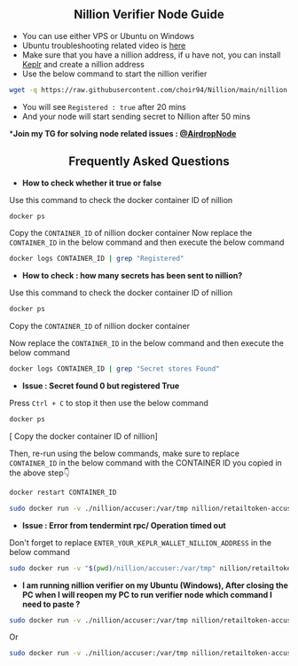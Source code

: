 <h2 align=center>Nillion Verifier Node Guide</h2>

- You can use either VPS or Ubuntu on Windows
- Ubuntu troubleshooting related video is [here](https://x.com/ZunXBT/status/1827779868630876651)
- Make sure that you have a nillion address, if u have not, you can install [Keplr](https://chromewebstore.google.com/detail/keplr/dmkamcknogkgcdfhhbddcghachkejeap) and create a nillion address
- Use the below command to start the nillion verifier
```bash
wget -q https://raw.githubusercontent.com/choir94/Nillion/main/nillion.sh && chmod +x nillion.sh && ./nillion.sh
```
- You will see `Registered : true` after 20 mins
- And your node will start sending secret to Nillion after 50 mins

***Join my TG for solving node related issues : [@AirdropNode](https://t.me/airdrop_node)**

<h2 align=center> Frequently Asked Questions </h2>

- **How to check whether it true or false**

Use this command to check the docker container ID of nillion
```bash
docker ps
```
Copy the `CONTAINER_ID` of nillion docker container
Now replace the `CONTAINER_ID` in the below command and then execute the below command
```bash
docker logs CONTAINER_ID | grep "Registered"
```

- **How to check : how many secrets has been sent to nillion?**

Use this command to check the docker container ID of nillion
```bash
docker ps
```
Copy the `CONTAINER_ID` of nillion docker container

Now replace the `CONTAINER_ID` in the below command and then execute the below command

```bash
docker logs CONTAINER_ID | grep "Secret stores Found"
```

- **Issue : Secret found 0 but registered True**

Press `Ctrl + C` to stop it then use the below command
```bash
docker ps
```
[ Copy the docker container ID of nillion]

Then, re-run using the below commands, make sure to replace `CONTAINER_ID` in the below command with the CONTAINER ID you copied in the above step👇

```bash
docker restart CONTAINER_ID
```
```bash
sudo docker run -v ./nillion/accuser:/var/tmp nillion/retailtoken-accuser:latest accuse --rpc-endpoint "https://nillion-testnet.rpc.kjnodes.com" --block-start "$(curl -s https://testnet-nillion-rpc.lavenderfive.com/abci_info | jq -r '.result.response.last_block_height')"
```

- **Issue : Error from tendermint rpc/ Operation timed out**

Don't forget to replace `ENTER_YOUR_KEPLR_WALLET_NILLION_ADDRESS` in the below command
```bash
sudo docker run -v "$(pwd)/nillion/accuser:/var/tmp" nillion/retailtoken-accuser:latest accuse --rpc-endpoint "https://nillion-testnet.rpc.kjnodes.com" --block-start "$(curl -s "https://testnet-nillion-api.lavenderfive.com/cosmos/tx/v1beta1/txs?query=message.sender='ENTER_YOUR_KEPLR_WALLET_NILLION_ADDRESS'&pagination.limit=20&pagination.offset=0" | jq -r '[.tx_responses[] | select(.tx.body.memo == "AccusationRegistrationMessage")] | sort_by(.height | tonumber) | .[-1].height | tonumber - 5' | bc)"
```

- **I am running nillion verifier on my Ubuntu (Windows), After closing the PC when I will reopen  my PC to run verifier node which command I need to paste ?**
```bash
sudo docker run -v ./nillion/accuser:/var/tmp nillion/retailtoken-accuser:latest accuse --rpc-endpoint "https://nillion-testnet.rpc.kjnodes.com" --block-start "$(curl -s https://testnet-nillion-rpc.lavenderfive.com/abci_info | jq -r '.result.response.last_block_height')"
```
Or
```bash
sudo docker run -v ./nillion/accuser:/var/tmp nillion/retailtoken-accuser:latest accuse --rpc-endpoint "https://testnet-nillion-rpc.lavenderfive.com/" --block-start "$(curl -s https://testnet-nillion-rpc.lavenderfive.com/abci_info | jq -r '.result.response.last_block_height')"
```

